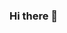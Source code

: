 ### Hi there 👋

<!--
**happygirlzt/happygirlzt** is a ✨ _special_ ✨ repository because its `README.md` (this file) appears on your GitHub profile.

Here are some ideas to get you started:

- 🔭 I’m currently working on Software Engineering related research. I am a junior CS researcher.
- 🌱 I’m currently learning Japanese :)
- 😄 Pronouns: follow me.. HAPPY-GIRL-Z-T :D
- ⚡ Fun fact: I created this username when I was in the fourth grade. I am a bit embarrassed to have such a username as I am growing older. :) Anyway, I will keep using this username forever.
-->
